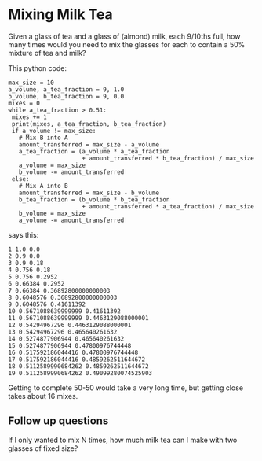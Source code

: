 # Mixing Milk Tea

Given a glass of tea and a glass of (almond) milk, each 9/10ths full, how many
times would you need to mix the glasses for each to contain a 50% mixture of tea
and milk?

This python code:

```
max_size = 10
a_volume, a_tea_fraction = 9, 1.0
b_volume, b_tea_fraction = 9, 0.0
mixes = 0
while a_tea_fraction > 0.51:
 mixes += 1
 print(mixes, a_tea_fraction, b_tea_fraction)
 if a_volume != max_size:
   # Mix B into A
   amount_transferred = max_size - a_volume
   a_tea_fraction = (a_volume * a_tea_fraction
                     + amount_transferred * b_tea_fraction) / max_size
   a_volume = max_size
   b_volume -= amount_transferred
 else:
   # Mix A into B
   amount_transferred = max_size - b_volume
   b_tea_fraction = (b_volume * b_tea_fraction
                     + amount_transferred * a_tea_fraction) / max_size
   b_volume = max_size
   a_volume -= amount_transferred
```

says this:

```
1 1.0 0.0
2 0.9 0.0
3 0.9 0.18
4 0.756 0.18
5 0.756 0.2952
6 0.66384 0.2952
7 0.66384 0.36892800000000003
8 0.6048576 0.36892800000000003
9 0.6048576 0.41611392
10 0.5671088639999999 0.41611392
11 0.5671088639999999 0.4463129088000001
12 0.54294967296 0.4463129088000001
13 0.54294967296 0.465640261632
14 0.5274877906944 0.465640261632
15 0.5274877906944 0.47800976744448
16 0.517592186044416 0.47800976744448
17 0.517592186044416 0.4859262511644672
18 0.5112589990684262 0.4859262511644672
19 0.5112589990684262 0.49099280074525903
```

Getting to complete 50-50 would take a very long time, but getting close takes
about 16 mixes.

## Follow up questions

If I only wanted to mix N times, how much milk tea can I make with two glasses
of fixed size?
